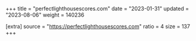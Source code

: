 +++
title = "perfectlighthousescores.com"
date = "2023-01-31"
updated = "2023-08-06"
weight = 140236

[extra]
source = "https://perfectlighthousescores.com"
ratio = 4
size = 137
+++
